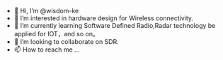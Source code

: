 - 👋 Hi, I’m @wisdom-ke
- 👀 I’m interested in hardware design for Wireless connectivity.
- 🌱 I’m currently learning Software Defined Radio,Radar technology be applied for IOT，and so on。
- 💞️ I’m looking to collaborate on SDR.
- 📫 How to reach me ...

<!---
wisdom-ke/wisdom-ke is a ✨ special ✨ repository because its `README.md` (this file) appears on your GitHub profile.
You can click the Preview link to take a look at your changes.
--->
